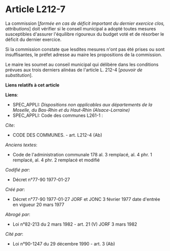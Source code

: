 # Article L212-7

La commission [*formée en cas de déficit important du dernier exercice clos, attributions*] doit vérifier si le conseil
municipal a adopté toutes mesures susceptibles d'assurer l'équilibre rigoureux du budget voté et de résorber le déficit du
dernier exercice.

Si la commission constate que lesdites mesures n'ont pas été prises ou sont insuffisantes, le préfet adresse au maire les
propositions de la commission.

Le maire les soumet au conseil municipal qui délibère dans les conditions prévues aux trois derniers alinéas de l'article L.
212-4 [*pouvoir de substitution*].

**Liens relatifs à cet article**

**Liens**:

  - SPEC_APPLI: *Dispositions non applicables aux départements de la Moselle, du Bas-Rhin et du Haut-Rhin (Alsace-Lorraine)*
  - SPEC_APPLI: Code des communes L261-1 :

_Cite_:

  - CODE DES COMMUNES. - art. L212-4 (Ab)

_Anciens textes_:

  - Code de l'administration communale 178 al. 3 remplacé, al. 4 phr. 1 remplacé, al. 4 phr. 2 remplacé et modifié

_Codifié par_:

  - Décret n°77-90 1977-01-27

_Créé par_:

  - Décret n°77-90 1977-01-27 JORF et JONC 3 février 1977 date d'entrée en vigueur 20 mars 1977

_Abrogé par_:

  - Loi n°82-213 du 2 mars 1982 - art. 21 (V) JORF 3 mars 1982

_Cité par_:

  - Loi n°90-1247 du 29 décembre 1990 - art. 3 (Ab)

